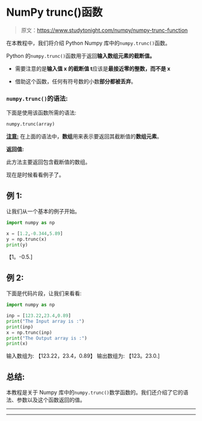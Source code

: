 # NumPy trunc()函数

> 原文：<https://www.studytonight.com/numpy/numpy-trunc-function>

在本教程中，我们将介绍 Python Numpy 库中的`numpy.trunc()`函数。

Python 的`numpy.trunc()`函数用于返回**输入数组元素的截断值。**

*   需要注意的是**输入值 x 的截断值 t**应该是**最接近零的整数，而不是 x**

*   借助这个函数，任何有符号数的小数**部分都被丢弃**。

### `numpy.trunc()`的语法:

下面是使用该函数所需的语法:

```py
numpy.trunc(array) 
```

<u>**注意:**</u> 在上面的语法中，**数组**用来表示要返回其截断值的**数组元素**。

**返回值:**

此方法主要返回包含截断值的数组。

现在是时候看看例子了。

## 例 1:

让我们从一个基本的例子开始。

```py
import numpy as np

x = [1.2,-0.344,5.89]
y = np.trunc(x)
print(y)
```

【1。-0.5.]

## 例 2:

下面是代码片段，让我们来看看:

```py
import numpy as np

inp = [123.22,23.4,0.89]
print("The Input array is :")
print(inp)
x = np.trunc(inp)
print("The Output array is :")
print(x)
```

输入数组为:
【123.22，23.4，0.89】
输出数组为:
【123。23.0.]

## 总结:

本教程是关于 Numpy 库中的`numpy.trunc()`数学函数的。我们还介绍了它的语法、参数以及这个函数返回的值。

* * *

* * *